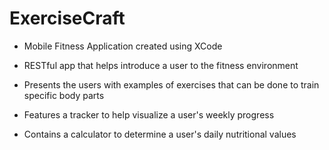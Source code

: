 # ExerciseCraft

* Mobile Fitness Application created using XCode

* RESTful app that helps introduce a user to the fitness environment

* Presents the users with examples of exercises that can be done to train specific body parts

* Features a tracker to help visualize a user's weekly progress

* Contains a calculator to determine a user's daily nutritional values
